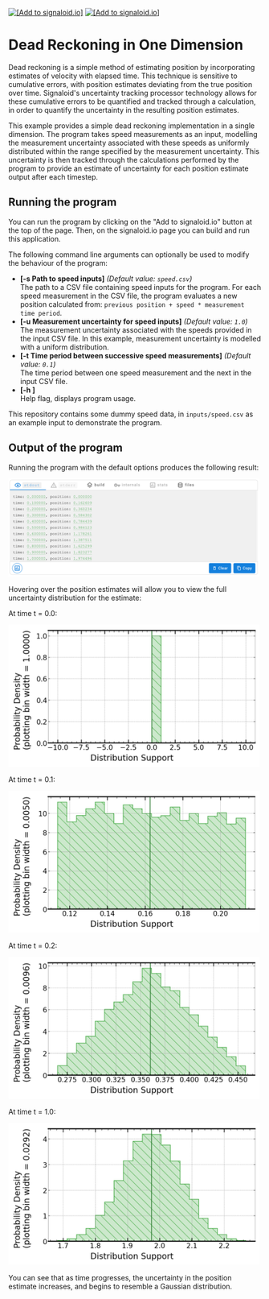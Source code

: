 [<img src="https://assets.signaloid.io/add-to-signaloid-cloud-logo-dark-v6.png#gh-dark-mode-only" alt="[Add to signaloid.io]" height="30">](https://signaloid.io/repositories?connect=https://github.com/signaloid/Signaloid-Demo-Robotics-DeadReckoning1D#gh-dark-mode-only)
[<img src="https://assets.signaloid.io/add-to-signaloid-cloud-logo-light-v6.png#gh-light-mode-only" alt="[Add to signaloid.io]" height="30">](https://signaloid.io/repositories?connect=https://github.com/signaloid/Signaloid-Demo-Robotics-DeadReckoning1D#gh-light-mode-only)


# Dead Reckoning in One Dimension

Dead reckoning is a simple method of estimating position by incorporating estimates of velocity with elapsed time. This technique is sensitive to cumulative errors, with position estimates deviating from the true position over time. Signaloid's uncertainty tracking processor technology allows for these cumulative errors to be quantified and tracked through a calculation, in order to quantify the uncertainty in the resulting position estimates.

This example provides a simple dead reckoning implementation in a single dimension. The program takes speed measurements as an input, modelling the measurement uncertainty associated with these speeds as uniformly distributed within the range specified by the measurement uncertainty. This uncertainty is then tracked through the calculations performed by the program to provide an estimate of uncertainty for each position estimate output after each timestep.

## Running the program
You can run the program by clicking on the "Add to signaloid.io" button at the top of the page. Then, on the signaloid.io page you can build and run this application.

The following command line arguments can optionally be used to modify the behaviour of the program:

- **[-s Path to speed inputs]** *(Default value: `speed.csv`)*<br/>
    The path to a CSV file containing speed inputs for the program. For each speed measurement in the CSV file, the program evaluates a new position calculated from: `previous position + speed * measurement time period`.
- **[-u Measurement uncertainty for speed inputs]** *(Default value: `1.0`)*<br/>
    The measurement uncertainty associated with the speeds provided in the input CSV file. In this example, measurement uncertainty is modelled with a uniform distribution.
- **[-t Time period between successive speed measurements]** *(Default value: `0.1`)*<br/>
    The time period between one speed measurement and the next in the input CSV file.
- **[-h ]**<br/>
    Help flag, displays program usage.

This repository contains some dummy speed data, in `inputs/speed.csv` as an example input to demonstrate the program.

## Output of the program
Running the program with the default options produces the following result:

<img width="500" alt="Example Output" src="resources/output.png">

Hovering over the position estimates will allow you to view the full uncertainty distribution for the estimate:

At time t = 0.0:

<img width="500" alt="Uncertainty for t = 0" src="resources/uncertainty_0_0.png">

<br/>

At time t = 0.1:

<img width="500" alt="Example Output" src="resources/uncertainty_0_1.png">

<br/>

At time t = 0.2:

<img width="500" alt="Uncertainty for t = 0.2" src="resources/uncertainty_0_2.png">

<br/>

At time t = 1.0:

<img width="500" alt="Uncertainty for t = 0.4" src="resources/uncertainty_1_0.png">

You can see that as time progresses, the uncertainty in the position estimate increases, and begins to resemble a Gaussian distribution.
